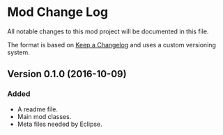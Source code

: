 # Mod Change Log
All notable changes to this mod project will be documented in this file.

The format is based on [Keep a Changelog](http://keepachangelog.com/) and uses a custom versioning system.

## Version 0.1.0 (2016-10-09)
### Added
- A readme file.
- Main mod classes.
- Meta files needed by Eclipse.
